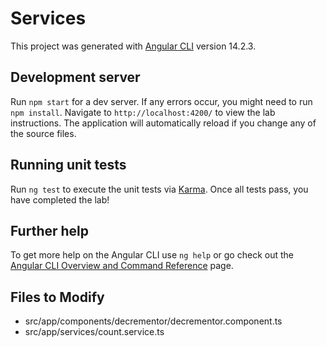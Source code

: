 # Services

This project was generated with [Angular CLI](https://github.com/angular/angular-cli) version 14.2.3.

## Development server

Run `npm start` for a dev server. If any errors occur, you might need to run `npm install`.  Navigate to `http://localhost:4200/` to view the lab instructions. The application will automatically reload if you change any of the source files.

## Running unit tests

Run `ng test` to execute the unit tests via [Karma](https://karma-runner.github.io). Once all tests pass, you have completed the lab!

## Further help

To get more help on the Angular CLI use `ng help` or go check out the [Angular CLI Overview and Command Reference](https://angular.io/cli) page.

## Files to Modify
- src/app/components/decrementor/decrementor.component.ts
- src/app/services/count.service.ts